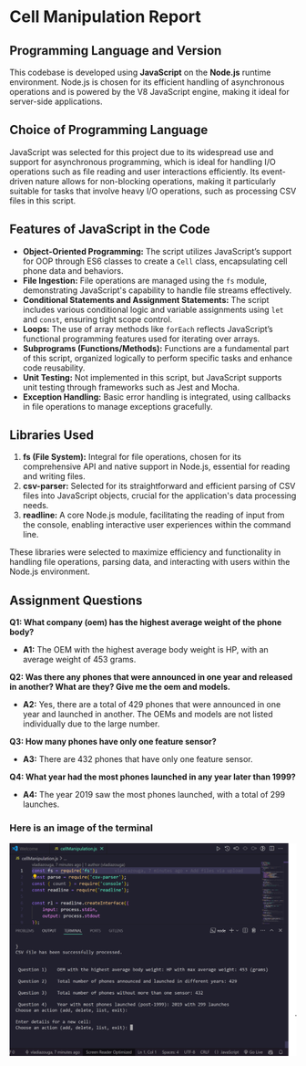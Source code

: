 # Cell Manipulation Report

## Programming Language and Version
This codebase is developed using **JavaScript** on the **Node.js** runtime environment. Node.js is chosen for its efficient handling of asynchronous operations and is powered by the V8 JavaScript engine, making it ideal for server-side applications.

## Choice of Programming Language
JavaScript was selected for this project due to its widespread use and support for asynchronous programming, which is ideal for handling I/O operations such as file reading and user interactions efficiently. Its event-driven nature allows for non-blocking operations, making it particularly suitable for tasks that involve heavy I/O operations, such as processing CSV files in this script.

## Features of JavaScript in the Code
- **Object-Oriented Programming:** The script utilizes JavaScript’s support for OOP through ES6 classes to create a `Cell` class, encapsulating cell phone data and behaviors.
- **File Ingestion:** File operations are managed using the `fs` module, demonstrating JavaScript's capability to handle file streams effectively.
- **Conditional Statements and Assignment Statements:** The script includes various conditional logic and variable assignments using `let` and `const`, ensuring tight scope control.
- **Loops:** The use of array methods like `forEach` reflects JavaScript’s functional programming features used for iterating over arrays.
- **Subprograms (Functions/Methods):** Functions are a fundamental part of this script, organized logically to perform specific tasks and enhance code reusability.
- **Unit Testing:** Not implemented in this script, but JavaScript supports unit testing through frameworks such as Jest and Mocha.
- **Exception Handling:** Basic error handling is integrated, using callbacks in file operations to manage exceptions gracefully.

## Libraries Used
1. **fs (File System):** Integral for file operations, chosen for its comprehensive API and native support in Node.js, essential for reading and writing files.
2. **csv-parser:** Selected for its straightforward and efficient parsing of CSV files into JavaScript objects, crucial for the application's data processing needs.
3. **readline:** A core Node.js module, facilitating the reading of input from the console, enabling interactive user experiences within the command line.

These libraries were selected to maximize efficiency and functionality in handling file operations, parsing data, and interacting with users within the Node.js environment.

## Assignment Questions

**Q1: What company (oem) has the highest average weight of the phone body?**
- **A1:** The OEM with the highest average body weight is HP, with an average weight of 453 grams.

**Q2: Was there any phones that were announced in one year and released in another? What are they? Give me the oem and models.**
- **A2:** Yes, there are a total of 429 phones that were announced in one year and launched in another. The OEMs and models are not listed individually due to the large number.

**Q3: How many phones have only one feature sensor?**
- **A3:** There are 432 phones that have only one feature sensor.

**Q4: What year had the most phones launched in any year later than 1999?**
- **A4:** The year 2019 saw the most phones launched, with a total of 299 launches.

### Here is an image of the terminal 
![alt text](image.png)
